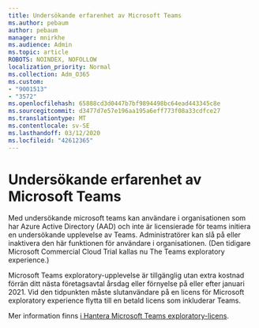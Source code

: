 ```yaml
---
title: Undersökande erfarenhet av Microsoft Teams
ms.author: pebaum
author: pebaum
manager: mnirkhe
ms.audience: Admin
ms.topic: article
ROBOTS: NOINDEX, NOFOLLOW
localization_priority: Normal
ms.collection: Adm_O365
ms.custom:
- "9001513"
- "3572"
ms.openlocfilehash: 65888cd3d0447b7bf9894498bc64ead443345c8e
ms.sourcegitcommit: d3477d7e57e196aa195a6eff773f08a33cdfce27
ms.translationtype: MT
ms.contentlocale: sv-SE
ms.lasthandoff: 03/12/2020
ms.locfileid: "42612365"
---
```

# <a name="microsoft-teams-exploratory-experience"></a>Undersökande erfarenhet av Microsoft Teams

Med undersökande microsoft teams kan användare i organisationen som har Azure Active Directory (AAD) och inte är licensierade för teams initiera en undersökande upplevelse av Teams. Administratörer kan slå på eller inaktivera den här funktionen för användare i organisationen. (Den tidigare Microsoft Commercial Cloud Trial kallas nu The Teams exploratory experience.)

Microsoft Teams exploratory-upplevelse är tillgänglig utan extra kostnad förrän ditt nästa företagsavtal årsdag eller förnyelse på eller efter januari 2021. Vid den tidpunkten måste slutanvändare på en licens för Microsoft exploratory experience flytta till en betald licens som inkluderar Teams.

Mer information finns [i Hantera Microsoft Teams exploratory-licens](https://docs.microsoft.com/microsoftteams/teams-exploratory/).
